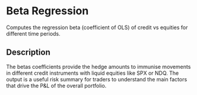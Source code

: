 # Beta Regression
Computes the regression beta (coefficient of OLS) of credit vs equities for different time periods. 
## Description
The betas coefficients provide the hedge amounts to immunise movements in different credit instruments with liquid equities like SPX or NDQ. The output is a useful risk summary for traders to understand the main factors that drive the P&L of the overall portfolio.
